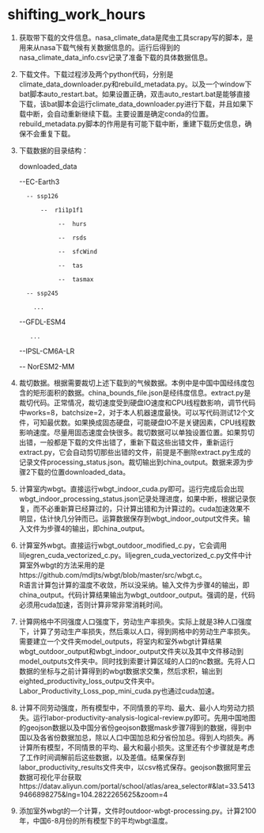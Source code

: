 # shifting_work_hours

1. 获取带下载的文件信息。nasa\_climate\_data是爬虫工具scrapy写的脚本，是用来从nasa下载气候有关数据信息的。运行后得到的nasa\_climate\_data\_info.csv记录了准备下载的具体数据信息。
2. 下载文件。下载过程涉及两个python代码，分别是climate\_data\_downloader.py和rebuild\_metadata.py。以及一个window下bat脚本auto\_restart.bat。如果设置正确，双击auto\_restart.bat是能够直接下载，该bat脚本会运行climate\_data\_downloader.py进行下载，并且如果下载中断，会自动重新继续下载。主要设置是确定conda的位置。rebuild\_metadata.py脚本的作用是有可能下载中断，重建下载历史信息，确保不会重复下载。
3. 下载数据的目录结构：

    downloaded_data

     --EC-Earth3

         -- ssp126

             --  r1i1p1f1

                  --  hurs

                  --  rsds

                  --  sfcWind

                  --  tas

                  --  tasmax

         -- ssp245

           ...

     --GFDL-ESM4

          ...

     --IPSL-CM6A-LR

     -- NorESM2-MM
4. 裁切数据。根据需要裁切上述下载到的气候数据。本例中是中国中国经纬度包含的矩形面积的数据。china_bounds_file.json是经纬度信息。extract.py是裁切代码。正常情况，裁切速度受到硬盘IO速度和CPU线程数影响，调节代码中works=8，batchsize=2，对于本人机器速度最快。可以写代码测试12个文件，可知最优数。如果换成固态硬盘，可能硬盘IO不是关键因素，CPU线程数影响速度。尽量用固态速度会快很多。裁切数据可以单独设置位置。如果剪切出错，一般都是下载的文件出错了，重新下载这些出错文件，重新运行extract.py，它会自动剪切那些出错的文件，前提是不删除extract.py生成的记录文件processing_status.json。裁切输出到china_output。数据来源为步骤2下载的位置downloaded_data。
5. 计算室内wbgt。直接运行wbgt_indoor_cuda.py即可。运行完成后会出现wbgt_indoor_processing_status.json记录处理进度，如果中断，根据记录恢复，而不必重新算已经算过的，只计算出错和为计算过的。cuda加速效果不明显，估计快几分钟而已。运算数据保存到wbgt_indoor_output文件夹。输入文件为步骤4的输出，即china_output。
6. 计算室外wbgt。直接运行wbgt_outdoor_modified_c.py，它会调用liljegren_cuda_vectorized_c.py。liljegren_cuda_vectorized_c.py文件中计算室外wbgt的方法采用的是https://github.com/mdljts/wbgt/blob/master/src/wbgt.c。   
R语言计算包计算的温度不收敛，所以没采纳。输入文件为步骤4的输出，即china_output。代码计算结果输出为wbgt_outdoor_output。强调的是，代码必须用cuda加速，否则计算非常非常消耗时间。
7. 计算网格中不同强度人口强度下，劳动生产率损失。实际上就是3种人口强度下，计算了劳动生产率损失，然后乘以人口，得到网格中的劳动生产率损失。需要建立一个文件夹model_outputs，将室内和室外wbgt计算结果wbgt_outdoor_output和wbgt_indoor_output文件夹以及其中文件移动到model_outputs文件夹中。同时找到索要计算区域的人口的nc数据。先将人口数据的坐标与之前计算得到的wbgt数据求交集，然后求积，输出到eighted_productivity_loss_outpu文件夹中。Labor_Productivity_Loss_pop_mini_cuda.py也通过cuda加速。
8. 计算不同劳动强度，所有模型中，不同情景的平均、最大、最小人均劳动力损失。运行labor-productivity-analysis-logical-review.py即可。先用中国地图的geojson数据以及中国分省份geojson数据mask步骤7得到的数据，得到中国以及各省份数据加总，除以人口中国加总和分省份加总。得到人均损失。再计算所有模型，不同情景的平均、最大和最小损失。这里还有个步骤就是考虑了工作时间调解前后这些数据，以及差值。结果保存到labor_productivity_results文件夹中，以csv格式保存。geojson数据阿里云数据可视化平台获取https://datav.aliyun.com/portal/school/atlas/area_selector#&lat=33.54139466898275&lng=104.2822265625&zoom=4
9. 添加室外wbgt的一个计算，文件时outdoor-wbgt-processing.py。计算2100年，中国6-8月份的所有模型下的平均wbgt温度。
